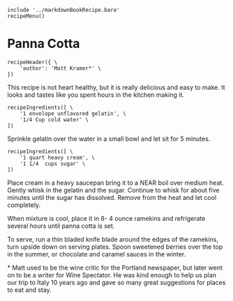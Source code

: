~~~ markdown-script
include '../markdownBookRecipe.bare'
recipeMenu()
~~~

# Panna Cotta

~~~ markdown-script
recipeHeader({ \
    'author': 'Matt Kramer*' \
})
~~~

This recipe is not heart healthy, but it is really delicious and easy to make. It looks and tastes
like you spent hours in the kitchen making it.

~~~ markdown-script
recipeIngredients([ \
    '1 envelope unflavored gelatin', \
    '1/4 Cup cold water' \
])
~~~

Sprinkle gelatin over the water in a small bowl and let sit for 5 minutes.

~~~ markdown-script
recipeIngredients([ \
    '1 quart heavy cream', \
    '1 1/4  cups sugar' \
])
~~~

Place cream in a heavy saucepan bring it to a NEAR boil over medium heat. Gently whisk in the
gelatin and the sugar. Continue to whisk for about five minutes until the sugar has dissolved.
Remove from the heat and let cool completely.

When mixture is cool, place it in 8- 4 ounce ramekins and refrigerate several hours until panna
cotta is set.

To serve, run a thin bladed knife blade around the edges of the ramekins, turn upside down on
serving plates. Spoon sweetened berries over the top in the summer, or chocolate and caramel sauces
in the winter.

\* Matt used to be the wine critic for the Portland newspaper, but later went on to be a writer for
Wine Spectator. He was kind enough to help us plan our trip to Italy 10 years ago and gave so many
great suggestions for places to eat and stay.
